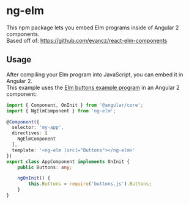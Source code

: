 # ng-elm

This npm package lets you embed Elm programs inside of Angular 2 components.<br>
Based off of: https://github.com/evancz/react-elm-components

## Usage

After compiling your Elm program into JavaScript, you can embed it in Angular 2.<br>
This example uses the [Elm buttons example program](http://elm-lang.org/examples/buttons) in an Angular 2 component:

```ts
import { Component, OnInit } from '@angular/core';
import { NgElmComponent } from 'ng-elm';

@Component({
  selector: 'my-app',
  directives: [
    NgElmComponent
  ],
  template: '<ng-elm [src]="Buttons"></ng-elm>'
})
export class AppComponent implements OnInit {
    public Buttons: any;

    ngOnInit() {
        this.Buttons = require('buttons.js').Buttons;
    }
}
```
